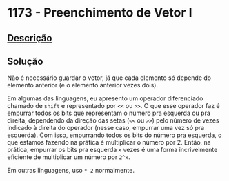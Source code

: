 # 1173 - Preenchimento de Vetor I

## [Descrição](https://www.beecrowd.com.br/judge/pt/problems/view/1173)

## Solução

Não é necessário guardar o vetor, já que cada elemento só depende do elemento anterior (é o elemento anterior vezes dois).

Em algumas das linguagens, eu apresento um operador diferenciado chamado de `shift` e representado por `<<` ou `>>`. O que esse operador faz é empurrar todos os bits que representam o número pra esquerda ou pra direita, dependendo da direção das setas (`<<` ou `>>`) pelo número de vezes indicado à direita do operador (nesse caso, empurrar uma vez só pra esquerda). Com isso, empurrando todos os bits do número pra esquerda, o que estamos fazendo na prática é multiplicar o número por $2$. Então, na prática, empurrar os bits pra esquerda `x` vezes é uma forma incrivelmente eficiente de multiplicar um número por `2^x`.

Em outras linguagens, uso `* 2` normalmente.